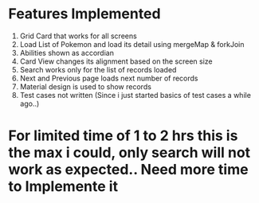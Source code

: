 # Features Implemented

1. Grid Card that works for all screens
1. Load List of Pokemon and load its detail using mergeMap & forkJoin
1. Abilities shown as accordian
1. Card View changes its alignment based on the screen size
1. Search works only for the list of records loaded
1. Next and Previous page loads next number of records
1. Material design is used to show records
1. Test cases not written (Since i just started basics of test cases a while ago..)

# For limited time of 1 to 2 hrs this is the max i could, only search will not work as expected.. Need more time to Implemente it

